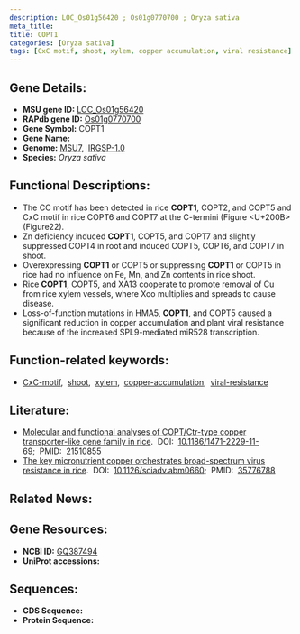 ```yaml
---
description: LOC_Os01g56420 ; Os01g0770700 ; Oryza sativa
meta_title:
title: COPT1
categories: [Oryza sativa]
tags: [CxC motif, shoot, xylem, copper accumulation, viral resistance]
---
```


## Gene Details:
- **MSU gene ID:** [LOC_Os01g56420](http://rice.uga.edu/cgi-bin/ORF_infopage.cgi?orf=LOC_Os01g56420)  
- **RAPdb gene ID:** [Os01g0770700](https://rapdb.dna.affrc.go.jp/locus/?name=Os01g0770700)  
- **Gene Symbol:** COPT1
- **Gene Name:**
- **Genome:**  [MSU7](http://rice.uga.edu/),&nbsp;&nbsp;[IRGSP-1.0](https://rapdb.dna.affrc.go.jp/download/irgsp1.html)
- **Species:** *Oryza sativa*

## Functional Descriptions:
   - The CC motif has been detected in rice **COPT1**, COPT2, and COPT5 and CxC motif in rice COPT6 and COPT7 at the C-termini (Figure <U+200B>(Figure22).
   - Zn deficiency induced **COPT1**, COPT5, and COPT7 and slightly suppressed COPT4 in root and induced COPT5, COPT6, and COPT7 in shoot.
   - Overexpressing **COPT1** or COPT5 or suppressing **COPT1** or COPT5 in rice had no influence on Fe, Mn, and Zn contents in rice shoot.
   - Rice **COPT1**, COPT5, and XA13 cooperate to promote removal of Cu from rice xylem vessels, where Xoo multiplies and spreads to cause disease.
   - Loss-of-function mutations in HMA5, **COPT1**, and COPT5 caused a significant reduction in copper accumulation and plant viral resistance because of the increased SPL9-mediated miR528 transcription.

## Function-related keywords:
   - [CxC-motif](/tags/CxC-motif/),&nbsp;&nbsp;[shoot](/tags/shoot/),&nbsp;&nbsp;[xylem](/tags/xylem/),&nbsp;&nbsp;[copper-accumulation](/tags/copper-accumulation/),&nbsp;&nbsp;[viral-resistance](/tags/viral-resistance/)

## Literature:
   - [Molecular and functional analyses of COPT/Ctr-type copper transporter-like gene family in rice](https://www.doi.org/10.1186/1471-2229-11-69).&nbsp;&nbsp;DOI:&nbsp;&nbsp;[10.1186/1471-2229-11-69](https://www.doi.org/10.1186/1471-2229-11-69);&nbsp;&nbsp;PMID:&nbsp;&nbsp;[21510855](https://pubmed.ncbi.nlm.nih.gov/21510855/)
   - [The key micronutrient copper orchestrates broad-spectrum virus resistance in rice](https://www.doi.org/10.1126/sciadv.abm0660).&nbsp;&nbsp;DOI:&nbsp;&nbsp;[10.1126/sciadv.abm0660](https://www.doi.org/10.1126/sciadv.abm0660);&nbsp;&nbsp;PMID:&nbsp;&nbsp;[35776788](https://pubmed.ncbi.nlm.nih.gov/35776788/)

## Related News:

## Gene Resources:
- **NCBI ID:**  [GQ387494](http://www.ncbi.nlm.nih.gov/nuccore/GQ387494)
- **UniProt accessions:** [](https://www.uniprot.org/uniprotkb//entry)

## Sequences:
- **CDS Sequence:**
- **Protein Sequence:**

